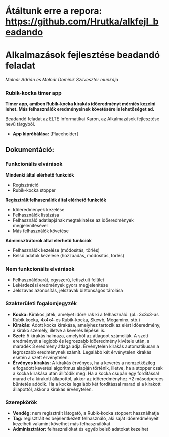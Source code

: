 # Átáltunk erre a repora: https://github.com/Hrutka/alkfejl_beadando
# Alkalmazások fejlesztése beadandó feladat
*Molnár Adrián és Molnár Dominik Szilveszter munkája*
### Rubik-kocka timer app

**Timer app, amiben Rubik-kocka kirakás időeredményt mérniés kezelni lehet.
Más felhasználók eredményeinek követésére is lehetőséget ad.**

Beadandó feladat az ELTE Informatikai Karon, az Alkalmazások fejlesztése nevű tárgyból.

* **App kipróbálása:** [Placeholder]

## Dokumentáció:
### Funkcionális elvárások
    
**Mindenki által elérhető funkciók**
- Regisztráció
- Rubik-kocka stopper

**Regisztrált felhasználók által elérhető funkciók**
- Időeredmények kezelése
- Felhasználók listázása
- Felhasználó adatlapjának megtekintése az időeredmények megjelenítésével
- Más felhasználók követése 

**Adminisztrátorok által elérhető funkciók**
- Felhasználók kezelése (módosítás, törlés)
- Belső adatok kezelése (hozzáadás, módosítás, törlés)

### Nem funkcionális elvárások

- Felhasználóbarát, egyszerű, letisztult felület
- Lekérdezési eredmények gyors megjelenítése
- Jelszavas azonosítás, jelszavak biztonságos tárolása

### Szakterületi fogalomjegyzék

- **Kocka:** Kirakós játék, amelyet időre rak ki a felhasználó. (pl.: 3x3x3-as Rubik kocka, 4x4x4-es Rubik-kocka, Skewb, Megaminx, stb.)
- **Kirakás:** Adott kocka kirakása, amelyhez tartozik az elért időeredmény, a kirakó személy, illetve a keverés lépései is.
- **Szett:** 5 kirakás halmaza, amelyből az átlagoot számolják. A szett eredményét a legjobb és legroszabb időeredmény kivétele után, a maradék 3 eredmény átlaga adja. Érvénytelen kirakás automatikusan a legroszabb eredménynek számít. Legalább két érvénytelen kirakás esetén a szett érvénytelen.
- **Érvényes kirakás:** A kirakás érvényes, ha a keverés a nemzetközileg elfogadott keverési algoritmus alapján történik, illetve, ha a stopper csak a kocka kirakása után állítódik meg. Ha a kocka csupán egy fordítással marad el a kirakott állapottól, akkor az időeredményhez +2 másodperces büntetés adódik. Ha a kocka legalább két fordítással marad el a kirakott állapottól, akkor a kirakás érvénytelen.

### Szerepkörök

- **Vendég:** nem regisztrált látogató, a Rubik-kocka stoppert használhatja
- **Tag:** regisztrált és bejelentkezett felhasználó, aki saját időeredményeit kezelheti valamint követhet más felhasználókat
- **Adminisztrátor:** felhasználókat és egyéb belső adatokat kezelhet





